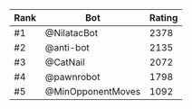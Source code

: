 Rank|Bot|Rating
---|---|---
#1|@NilatacBot|2378
#2|@anti-bot|2135
#3|@CatNail|2072
#4|@pawnrobot|1798
#5|@MinOpponentMoves|1092
